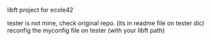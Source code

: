 libft project for ecole42

tester is not mine, check original repo. (its in readme file on tester dic)
reconfig the myconfig file on tester (with your libft path)
